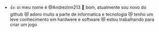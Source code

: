 - 👍: oi meu nome é @Andrezinn213
:eyes: bom, atualmente sou novo do github
:heart_eyes_cat: adoro muito a parte de informatica e tecnologia 
:heart_eyes_cat: tenho um leve conhecimento em hardwere e software
:heart_eyes_cat: estou trabalhando para criar um jogo 





